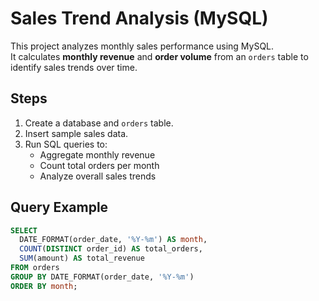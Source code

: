 # Sales Trend Analysis (MySQL)

This project analyzes monthly sales performance using MySQL.  
It calculates **monthly revenue** and **order volume** from an `orders` table to identify sales trends over time.

## Steps
1. Create a database and `orders` table.  
2. Insert sample sales data.  
3. Run SQL queries to:
   - Aggregate monthly revenue  
   - Count total orders per month  
   - Analyze overall sales trends  

## Query Example
```sql
SELECT 
  DATE_FORMAT(order_date, '%Y-%m') AS month,
  COUNT(DISTINCT order_id) AS total_orders,
  SUM(amount) AS total_revenue
FROM orders
GROUP BY DATE_FORMAT(order_date, '%Y-%m')
ORDER BY month;

